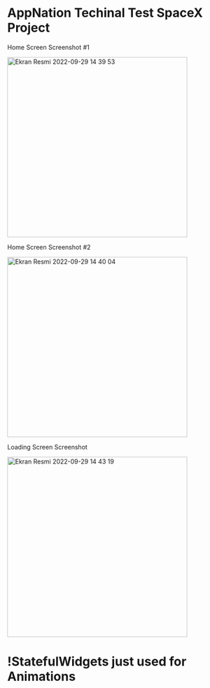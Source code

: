 # AppNation Techinal Test SpaceX Project

Home Screen Screenshot #1

<img width="411" alt="Ekran Resmi 2022-09-29 14 39 53" src="https://user-images.githubusercontent.com/45203337/193022389-b17f34b4-3019-49b6-ade9-4dd9d792720e.png">

Home Screen Screenshot #2

<img width="411" alt="Ekran Resmi 2022-09-29 14 40 04" src="https://user-images.githubusercontent.com/45203337/193022402-195c87bf-b0ec-43d7-94ce-98debfe61cd9.png">

Loading Screen Screenshot 

<img width="411" alt="Ekran Resmi 2022-09-29 14 43 19" src="https://user-images.githubusercontent.com/45203337/193022644-67c84ab3-d233-411f-aa7c-cc2259aee7ce.png">

# !StatefulWidgets just used for Animations
